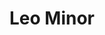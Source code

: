---
title: "Leo Minor"
hashtag: leo-minor
borders:
  - Cancer
  - Leo
  - Lynx
  - Ursa Major
layout: hashtag
subdivision-of:
  - northern celestial hemisphere
tags:
  - Lion
  - Constellation
---